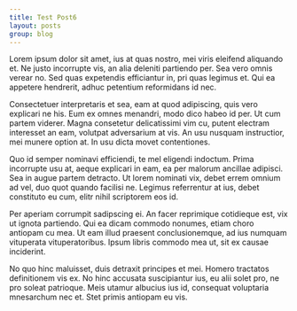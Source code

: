 ```yaml
---
title: Test Post6
layout: posts
group: blog
---
```


Lorem ipsum dolor sit amet, ius at quas nostro, mei viris eleifend aliquando et. Ne justo incorrupte vis, an alia deleniti partiendo per. Sea vero omnis verear no. Sed quas expetendis efficiantur in, pri quas legimus et. Qui ea appetere hendrerit, adhuc petentium reformidans id nec.

Consectetuer interpretaris et sea, eam at quod adipiscing, quis vero explicari ne his. Eum ex omnes menandri, modo dico habeo id per. Ut cum partem viderer. Magna consetetur delicatissimi vim cu, putent electram interesset an eam, volutpat adversarium at vis. An usu nusquam instructior, mei munere option at. In usu dicta movet contentiones.

Quo id semper nominavi efficiendi, te mel eligendi indoctum. Prima incorrupte usu at, aeque explicari in eam, ea per malorum ancillae adipisci. Sea in augue partem detracto. Ut lorem nominati vix, debet errem omnium ad vel, duo quot quando facilisi ne. Legimus referrentur at ius, debet constituto eu cum, elitr nihil scriptorem eos id.

Per aperiam corrumpit sadipscing ei. An facer reprimique cotidieque est, vix ut ignota partiendo. Qui ea dicam commodo nonumes, etiam choro antiopam cu mea. Ut eam illud praesent conclusionemque, ad ius numquam vituperata vituperatoribus. Ipsum libris commodo mea ut, sit ex causae inciderint.

No quo hinc maluisset, duis detraxit principes et mei. Homero tractatos definitionem vis ex. No hinc accusata suscipiantur ius, eu alii solet pro, ne pro soleat patrioque. Meis utamur albucius ius id, consequat voluptaria mnesarchum nec et. Stet primis antiopam eu vis.
